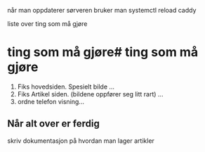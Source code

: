 

når man oppdaterer sørveren bruker man systemctl reload caddy

liste over ting som må gjøre

# ting som må gjøre# ting som må gjøre
1. Fiks hovedsiden. Spesielt bilde ...
2. Fiks Artikel siden. (bildene oppfører seg litt rart) ...
4. ordne telefon visning...


## Når alt over er ferdig
skriv dokumentasjon på hvordan man lager artikler
